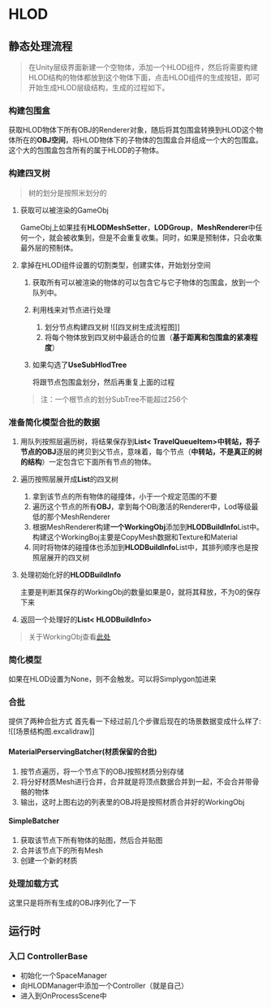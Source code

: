 # HLOD

## 静态处理流程
 > 在Unity层级界面新建一个空物体，添加一个HLOD组件，然后将需要构建HLOD结构的物体都放到这个物体下面，点击HLOD组件的生成按钮，即可开始生成HLOD层级结构，生成的过程如下。

### 构建包围盒

获取HLOD物体下所有OBJ的Renderer对象，随后将其包围盒转换到HLOD这个物体所在的**OBJ空间**，将HLOD物体下的子物体的包围盒合并组成一个大的包围盒。这个大的包围盒包含所有的属于HLOD的子物体。

### 构建四叉树

> 树的划分是按照米划分的

1. 获取可以被渲染的GameObj

   GameObj上如果挂有**HLODMeshSetter**，**LODGroup**，**MeshRenderer**中任何一个，就会被收集到，但是不会重复收集。同时，如果是预制体，只会收集最外层的预制体。

2. 拿掉在HLOD组件设置的切割类型，创建实体，开始划分空间

   1. 获取所有可以被渲染的物体的可以包含它与它子物体的包围盒，放到一个队列中。
   
   2. 利用栈来对节点进行处理
	   1. 划分节点构建四叉树
		   ![[四叉树生成流程图]]
	   2. 将每个物体放到四叉树中最适合的位置（**基于距离和包围盒的紧凑程度**）
   
   3. 如果勾选了**UseSubHlodTree**
   
      将跟节点包围盒划分，然后再重复上面的过程
   
   > 注：一个根节点的划分SubTree不能超过256个
   
### 准备简化模型合批的数据

1. 用队列按照层遍历树，将结果保存到**List< TravelQueueItem>**中转站，将子节点的**OBJ**逐层的拷贝到父节点，意味着，每个节点（**中转站，不是真正的树的结构**）一定包含它下面所有节点的物体。

2. 遍历按照层展开成**List**的四叉树

   1. 拿到该节点的所有物体的碰撞体，小于一个规定范围的不要
   2. 遍历这个节点的所有**OBJ**，拿到每个OBj激活的Renderer中，Lod等级最低的那个MeshRenderer
   3. 根据MeshRenderer构建**一个WorkingObj**添加到**HLODBuildInfo**List中。
	   构建这个WorkingBoj主要是CopyMesh数据和Texture和Material
   4. 同时将物体的碰撞体也添加到**HLODBuildInfo**List中，其排列顺序也是按照层展开的四叉树

3. 处理初始化好的**HLODBuildInfo**

   主要是判断其保存的WorkingObj的数量如果是0，就将其释放，不为0的保存下来

4. 返回一个处理好的**List< HLODBuildInfo>**

> 关于WorkingObj查看[此处](obsidian://open?vault=HLOD&file=WorkingObj)

### 简化模型
如果在HLOD设置为None，则不会触发。可以将Simplygon加进来

### 合批
提供了两种合批方式
首先看一下经过前几个步骤后现在的场景数据变成什么样了:
![[场景结构图.excalidraw]]
#### MaterialPerservingBatcher(材质保留的合批)
1. 按节点遍历，将一个节点下的OBJ按照材质分别存储
2. 将分好材质Mesh进行合并，合并就是将顶点数据合并到一起，不会合并带骨骼的物体
3. 输出，这时上图右边的列表里的OBJ将是按照材质合并好的WorkingObj
#### SimpleBatcher
1. 获取该节点下所有物体的贴图，然后合并贴图
2. 合并该节点下的所有Mesh
3. 创建一个新的材质
### 处理加载方式
这里只是将所有生成的OBJ序列化了一下


## 运行时
### 入口 ControllerBase
- 初始化一个SpaceManager
- 向HLODManager中添加一个Controller（就是自己）
- 进入到OnProcessScene中